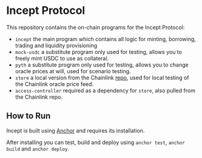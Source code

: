 # Incept Protocol
This repository contains the on-chain programs for the Incept Protocol:
- `incept` the main program which contains all logic for minting, borrowing, trading and liquidity provisioning
- `mock-usdc` a substitute program only used for testing, allows you to freely mint USDC to use as collateral.
- `pyth` a substitute program only used for testing, allows you to change oracle prices at will, used for scenario testing.
- `store` a local version from the Chainlink [repo](https://github.com/smartcontractkit/chainlink-solana/tree/develop/contracts/programs/store), used for local testing of the Chainlink oracle price feed.
- `access-controller` required as a dependency for `store`, also pulled from the Chainlink repo.

## How to Run
Incept is built using [Anchor](https://project-serum.github.io/anchor/getting-started/installation.html#install-rust) and requires its installation.

After installing you can test, build and deploy using `anchor test`, `anchor build` and `anchor deploy`.